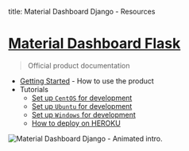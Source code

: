title: Material Dashboard Django - Resources

# [Material Dashboard Flask](https://www.creative-tim.com/product/material-dashboard-flask)

> Official product documentation

- [Getting Started](./getting-started-flask.md) - How to use the product
- Tutorials
    - [Set up `CentOS` for development](./setup-centos-for-development.md)
    - [Set up `Ubuntu` for development](./setup-ubuntu-for-development.md)
    - [Set up `Windows` for development](./setup-windows-for-development.md)
    - [How to deploy on HEROKU](./flask-deploy-on-heroku.md)

![Material Dashboard Django -  Animated intro.](https://raw.githubusercontent.com/app-generator/material-dashboard-flask-demo/master/media/material-dashboard-flask-intro.gif)
